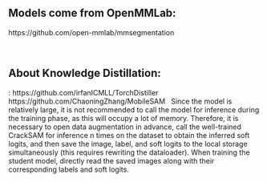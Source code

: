 <h2> Models come from OpenMMLab: </h2>
https://github.com/open-mmlab/mmsegmentation

&nbsp;

<h2> About Knowledge Distillation: </h2>:
https://github.com/irfanICMLL/TorchDistiller
https://github.com/ChaoningZhang/MobileSAM
&nbsp;
Since the model is relatively large, it is not recommended to call the model for inference during the training phase, as this will occupy a lot of memory. Therefore, it is necessary to open data augmentation in advance, call the well-trained CrackSAM for inference n times on the dataset to obtain the inferred soft logits, and then save the image, label, and soft logits to the local storage simultaneously (this requires rewriting the dataloader). When training the student model, directly read the saved images along with their corresponding labels and soft logits.
